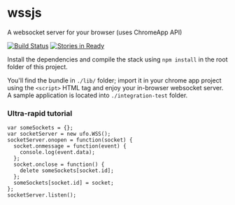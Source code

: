 wssjs
=====

A websocket server for your browser (uses ChromeApp API)

[![Build Status](https://travis-ci.org/ufojs/wssjs.svg?branch=master)](https://travis-ci.org/ufojs/wssjs) [![Stories in Ready](https://badge.waffle.io/ufojs/wssjs.png?label=ready&title=Ready)](https://waffle.io/ufojs/wssjs)

Install the dependencies and compile the stack using ``npm install`` in the root folder of this project.

You'll find the bundle in ``./lib/`` folder; import it in your chrome app project using the ``<script>`` HTML tag and enjoy your in-browser websocket server. A sample application is located into ``./integration-test`` folder.

### Ultra-rapid tutorial

```
var someSockets = {};
var socketServer = new ufo.WSS();
socketServer.onopen = function(socket) {
  socket.onmessage = function(event) {
    console.log(event.data);
  };
  socket.onclose = function() {
    delete someSockets[socket.id];
  };
  someSockets[socket.id] = socket;
};
socketServer.listen();
```
